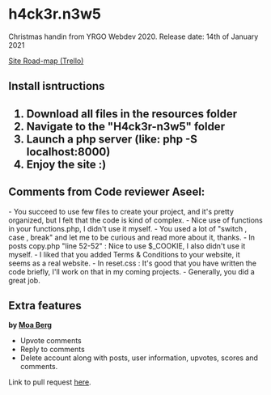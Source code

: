# h4ck3r.n3w5

<p>
Christmas handin from YRGO Webdev 2020. Release date: 14th of January 2021
</p>
<a href="https://trello.com/b/mv9MlHde" target="_blank">Site Road-map (Trello)</a>

<h2>Install isntructions<h2>

<ol>
    <li>Download all files in the resources folder</li>
    <li>Navigate to the "H4ck3r-n3w5" folder</li>
    <li>Launch a php server (like: php -S localhost:8000)</li>
    <li>Enjoy the site :)</li>
</ol>

<h2>Comments from Code reviewer Aseel:</h2>
- You succeed to use few files to create your project, and it's pretty organized, but I felt that the code is kind of complex.
- Nice use of functions in your functions.php, I didn't use it myself.
- You used a lot of "switch , case , break" and let me to be curious and read more about it, thanks.
-  In posts copy.php "line 52-52" : Nice to use $_COOKIE, I also didn't use it myself.
- I liked that you added Terms & Conditions to your website, it seems as a real website.
- In reset.css : It's good that you have written the code briefly, I'll work on that in my coming projects.
- Generally, you did a great job.

## Extra features

**by [Moa Berg](https://github.com/moasannacatharina)**

- Upvote comments
- Reply to comments
- Delete account along with posts, user information, upvotes, scores and comments.

Link to pull request [here](https://github.com/JoeyJaySWE/h4ck3r-n3w5/pull/2).

<!--
Add your text here then send a pull-request when done. Sorry for the amount of code, and it's sadly a total mess too T.T
//Joey Jay
 -->
